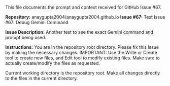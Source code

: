 This file documents the prompt and context received for GitHub Issue #67.

**Repository:** anaygupta2004/anaygupta2004.github.io
**Issue #67:** Test Issue #67: Debug Gemini Command

**Issue Description:**
Another test to see the exact Gemini command and prompt being used.

**Instructions:**
You are in the repository root directory. Please fix this issue by making the necessary changes.
IMPORTANT: Use the Write or Create tool to create new files, and Edit tool to modify existing files.
Make sure to actually create/modify the files as requested.

Current working directory is the repository root.
Make all changes directly to the files in the current directory.
